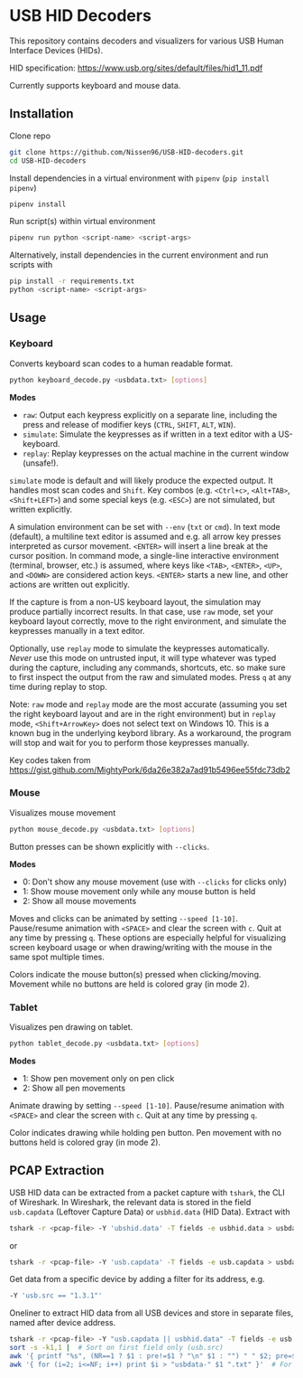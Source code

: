 # USB HID Decoders

This repository contains decoders and visualizers for various USB Human Interface Devices (HIDs).

HID specification: https://www.usb.org/sites/default/files/hid1_11.pdf

Currently supports keyboard and mouse data.


## Installation

Clone repo
```bash
git clone https://github.com/Nissen96/USB-HID-decoders.git
cd USB-HID-decoders
```

Install dependencies in a virtual environment with `pipenv` (`pip install pipenv`)
```bash
pipenv install
```

Run script(s) within virtual environment
```bash
pipenv run python <script-name> <script-args>
```

Alternatively, install dependencies in the current environment and run scripts with
```bash
pip install -r requirements.txt
python <script-name> <script-args>
```


## Usage

### Keyboard

Converts keyboard scan codes to a human readable format.
```bash
python keyboard_decode.py <usbdata.txt> [options]
```

**Modes**

- `raw`: Output each keypress explicitly on a separate line, including the press and release of modifier keys (`CTRL`, `SHIFT`, `ALT`,  `WIN`).
- `simulate`: Simulate the keypresses as if written in a text editor with a US-keyboard.
- `replay`: Replay keypresses on the actual machine in the current window (unsafe!).

`simulate` mode is default and will likely produce the expected output. It handles most scan codes and `Shift`. Key combos (e.g. `<Ctrl+c>`, `<Alt+TAB>`, `<Shift+LEFT>`) and some special keys (e.g. `<ESC>`) are not simulated, but written explicitly.

A simulation environment can be set with `--env` (`txt` or `cmd`). In text mode (default), a multiline text editor is assumed and e.g. all arrow key presses interpreted as cursor movement. `<ENTER>` will insert a line break at the cursor position. In command mode, a single-line interactive environment (terminal, browser, etc.) is assumed, where keys like `<TAB>`, `<ENTER>`, `<UP>`, and `<DOWN>` are considered action keys. `<ENTER>` starts a new line, and other actions are written out explicitly.

If the capture is from a non-US keyboard layout, the simulation may produce partially incorrect results.
In that case, use `raw` mode, set your keyboard layout correctly, move to the right environment, and simulate the keypresses manually in a text editor.

Optionally, use `replay` mode to simulate the keypresses automatically. *Never* use this mode on untrusted input, it will type whatever was typed during the capture, including any commands, shortcuts, etc. so make sure to first inspect the output from the raw and simulated modes. Press `q` at any time during replay to stop.

Note: `raw` mode and `replay` mode are the most accurate (assuming you set the right keyboard layout and are in the right environment) but in `replay` mode, `<Shift+ArrowKey>` does not select text on Windows 10. This is a known bug in the underlying keybord library. As a workaround, the program will stop and wait for you to perform those keypresses manually.

Key codes taken from https://gist.github.com/MightyPork/6da26e382a7ad91b5496ee55fdc73db2

### Mouse

Visualizes mouse movement
```bash
python mouse_decode.py <usbdata.txt> [options]
```

Button presses can be shown explicitly with `--clicks`.

**Modes**

- 0: Don't show any mouse movement (use with `--clicks` for clicks only)
- 1: Show mouse movement only while any mouse button is held
- 2: Show all mouse movements

Moves and clicks can be animated by setting `--speed [1-10]`. Pause/resume animation with `<SPACE>` and clear the screen with `c`. Quit at any time by pressing `q`. These options are especially helpful for visualizing screen keyboard usage or when drawing/writing with the mouse in the same spot multiple times.

Colors indicate the mouse button(s) pressed when clicking/moving. Movement while no buttons are held is colored gray (in mode 2).


### Tablet

Visualizes pen drawing on tablet.
```bash
python tablet_decode.py <usbdata.txt> [options]
```

**Modes**

- 1: Show pen movement only on pen click
- 2: Show all pen movements

Animate drawing by setting `--speed [1-10]`. Pause/resume animation with `<SPACE>` and clear the screen with `c`. Quit at any time by pressing `q`.

Color indicates drawing while holding pen button. Pen movement with no buttons held is colored gray (in mode 2).

## PCAP Extraction

USB HID data can be extracted from a packet capture with `tshark`, the CLI of Wireshark. In Wireshark, the relevant data is stored in the field `usb.capdata` (Leftover Capture Data) or `usbhid.data` (HID Data). Extract with
```bash
tshark -r <pcap-file> -Y 'ubshid.data' -T fields -e usbhid.data > usbdata.txt
```
or
```bash
tshark -r <pcap-file> -Y 'usb.capdata' -T fields -e usb.capdata > usbdata.txt
```

Get data from a specific device by adding a filter for its address, e.g.
```bash
-Y 'usb.src == "1.3.1"'
```

Oneliner to extract HID data from all USB devices and store in separate files, named after device address.

```bash
tshark -r <pcap-file> -Y "usb.capdata || usbhid.data" -T fields -e usb.src -e usb.capdata -e usbhid.data |  # Extract usb.src, usb.capdata, and usbhid.data from all packets with HID data
sort -s -k1,1 |  # Sort on first field only (usb.src)
awk '{ printf "%s", (NR==1 ? $1 : pre!=$1 ? "\n" $1 : "") " " $2; pre=$1 }' |  # Group data by usb.src
awk '{ for (i=2; i<=NF; i++) print $i > "usbdata-" $1 ".txt" }'  # For each group, store data in usbdata-<usb.src>.txt
```

